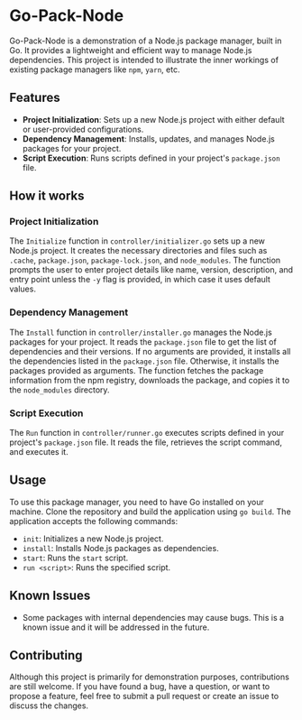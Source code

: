 # Go-Pack-Node

Go-Pack-Node is a demonstration of a Node.js package manager, built in Go. It provides a lightweight and efficient way to manage Node.js dependencies. This project is intended to illustrate the inner workings of existing package managers like `npm`, `yarn`, etc.

## Features

- **Project Initialization**: Sets up a new Node.js project with either default or user-provided configurations.
- **Dependency Management**: Installs, updates, and manages Node.js packages for your project.
- **Script Execution**: Runs scripts defined in your project's `package.json` file.

## How it works

### Project Initialization

The `Initialize` function in `controller/initializer.go` sets up a new Node.js project. It creates the necessary directories and files such as `.cache`, `package.json`, `package-lock.json`, and `node_modules`. The function prompts the user to enter project details like name, version, description, and entry point unless the `-y` flag is provided, in which case it uses default values.

### Dependency Management

The `Install` function in `controller/installer.go` manages the Node.js packages for your project. It reads the `package.json` file to get the list of dependencies and their versions. If no arguments are provided, it installs all the dependencies listed in the `package.json` file. Otherwise, it installs the packages provided as arguments. The function fetches the package information from the npm registry, downloads the package, and copies it to the `node_modules` directory.

### Script Execution

The `Run` function in `controller/runner.go` executes scripts defined in your project's `package.json` file. It reads the file, retrieves the script command, and executes it.

## Usage

To use this package manager, you need to have Go installed on your machine. Clone the repository and build the application using `go build`. The application accepts the following commands:

- `init`: Initializes a new Node.js project.
- `install`: Installs Node.js packages as dependencies.
- `start`: Runs the `start` script.
- `run <script>`: Runs the specified script.

## Known Issues

- Some packages with internal dependencies may cause bugs. This is a known issue and it will be addressed in the future.

## Contributing

Although this project is primarily for demonstration purposes, contributions are still welcome. If you have found a bug, have a question, or want to propose a feature, feel free to submit a pull request or create an issue to discuss the changes.
